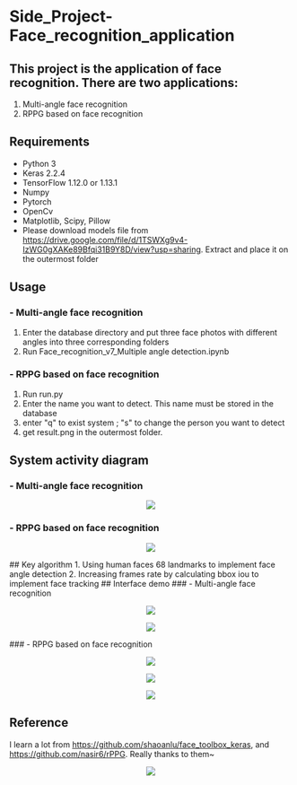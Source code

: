 # Side_Project-Face_recognition_application
## This project is the application of face recognition. There are two applications:
1. Multi-angle face recognition
2. RPPG based on face recognition
## Requirements
- Python 3
- Keras 2.2.4
- TensorFlow 1.12.0 or 1.13.1
- Numpy
- Pytorch
- OpenCv
- Matplotlib, Scipy, Pillow
- Please download models file from https://drive.google.com/file/d/1TSWXg9v4-IzWG0gXAKe89Bfqi31B9Y8D/view?usp=sharing. Extract and place it on the outermost folder
## Usage
### - Multi-angle face recognition
1. Enter the database directory and put three face photos with different angles into three corresponding folders
2. Run Face_recognition_v7_Multiple angle detection.ipynb
### - RPPG based on face recognition
1. Run run.py
2. Enter the name you want to detect. This name must be stored in the database
3. enter "q" to exist system ; "s" to change the person you want to detect
4. get result.png in the outermost folder.
## System activity diagram
### - Multi-angle face recognition
<p align="center">
  <img src="https://user-images.githubusercontent.com/56544982/143415234-3af31f5f-1bde-4ca4-83d3-a36ea0aa7e86.png">
</p>

### - RPPG based on face recognition

<p align="center">
  <img  src="https://user-images.githubusercontent.com/56544982/143415359-75c7a9f4-4c8a-4371-8fcb-63622771fc7f.png">
</p>
## Key algorithm
1. Using human faces 68 landmarks to implement face angle detection
2. Increasing frames rate by calculating bbox iou to implement face tracking 
## Interface demo
### - Multi-angle face recognition
<p align="center">
  <img  src="https://user-images.githubusercontent.com/56544982/143415495-6fc0d3a1-45e7-49a2-ab29-5aee959754b8.png">
</p>
<p align="center">
  <img  src="https://user-images.githubusercontent.com/56544982/143415757-fa944baa-7880-4dee-ae1f-964dfc90c52b.png">
</p>
</b>
### - RPPG based on face recognition
<p align="center">
  <img  src="https://user-images.githubusercontent.com/56544982/143416060-0e7bf2c1-4162-43da-8034-eb2d0b186b74.png">
</p>
<p align="center">
  <img  src="https://user-images.githubusercontent.com/56544982/143416080-b7476711-d0d9-4641-baa7-f4abaf53f39b.png">
</p>
<p align="center">
  <img  src="https://user-images.githubusercontent.com/56544982/143416106-ffb51685-2b8d-438b-81ce-1084b7eb2623.png">
</p>



## Reference
I learn a lot from https://github.com/shaoanlu/face_toolbox_keras, and https://github.com/nasir6/rPPG. Really thanks to them~

<p align="center">
  <img  src="https://user-images.githubusercontent.com/56544982/143400529-8bad8c8b-9460-49cf-b9c0-28404c37cc36.png">
</p>
